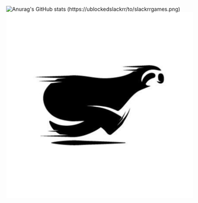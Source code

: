 ![Anurag's GitHub stats](https://github-readme-stats.vercel.app/api?username=ublockedslackrr&show_icons=true&theme=dracula)
(https://ublockedslackrr/to/slackrrgames.png)
<a href="https://ublockedslackrr.github.io./"><img src="slackrr.png"></a>
